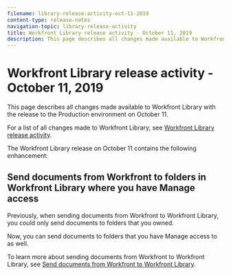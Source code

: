 ```yaml
---
filename: library-release-activity-oct-11-2019
content-type: release-notes
navigation-topic: library-release-activity
title: Workfront Library release activity - October 11, 2019
description: This page describes all changes made available to Workfront Library with the release to the Production environment on October 11.
---
```


# Workfront Library release activity - October 11, 2019

This page describes all changes made available to Workfront Library with the release to the Production environment on October 11.

For a list of all changes made to Workfront Library, see [Workfront Library release activity](../../../product-announcements/product-releases/library-release-activity/workfront-library-release-activity.md).

The Workfront Library release on October 11 contains the following enhancement:

## Send documents from Workfront to folders in Workfront Library where you have Manage access

Previously, when sending documents from Workfront to Workfront Library, you could only send documents to folders that you owned.

Now, you can send documents to folders that you have Manage access to as well.

To learn more about sending documents from Workfront to Workfront Library, see [Send documents from Workfront to Workfront Library](../../../workfront-library/content-management/send-documents-from-wf-to-library.md).

